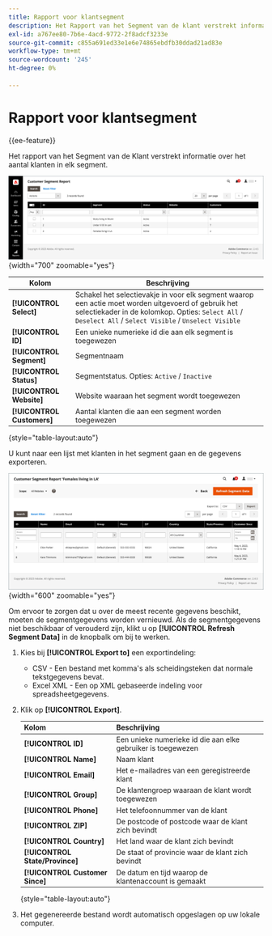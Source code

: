 ```yaml
---
title: Rapport voor klantsegment
description: Het Rapport van het Segment van de klant verstrekt informatie over het aantal klanten in elk segment.
exl-id: a767ee80-7b6e-4acd-9772-2f8adcf3233e
source-git-commit: c855a691ed33e1e6e74865ebdfb30ddad21ad83e
workflow-type: tm+mt
source-wordcount: '245'
ht-degree: 0%

---
```


# Rapport voor klantsegment

{{ee-feature}}

Het rapport van het Segment van de Klant verstrekt informatie over het aantal klanten in elk segment.

![&#x200B; Rapport van het Segment van de Klant &#x200B;](assets/customer-segments-reports.png){width="700" zoomable="yes"}

| Kolom | Beschrijving |
|--- |--- |
| **[!UICONTROL Select]** | Schakel het selectievakje in voor elk segment waarop een actie moet worden uitgevoerd of gebruik het selectiekader in de kolomkop. Opties: `Select All` / `Deselect All` / `Select Visible` / `Unselect Visible` |
| **[!UICONTROL ID]** | Een unieke numerieke id die aan elk segment is toegewezen |
| **[!UICONTROL Segment]** | Segmentnaam |
| **[!UICONTROL Status]** | Segmentstatus. Opties: `Active` / `Inactive` |
| **[!UICONTROL Website]** | Website waaraan het segment wordt toegewezen |
| **[!UICONTROL Customers]** | Aantal klanten die aan een segment worden toegewezen |

{style="table-layout:auto"}

U kunt naar een lijst met klanten in het segment gaan en de gegevens exporteren.

![&#x200B; Boor neer aan de Gegevens van de Klant &#x200B;](assets/customer-segment-drilldown.png){width="600" zoomable="yes"}

Om ervoor te zorgen dat u over de meest recente gegevens beschikt, moeten de segmentgegevens worden vernieuwd. Als de segmentgegevens niet beschikbaar of verouderd zijn, klikt u op **[!UICONTROL Refresh Segment Data]** in de knopbalk om bij te werken.

1. Kies bij **[!UICONTROL Export to]** een exportindeling:

   * CSV - Een bestand met komma&#39;s als scheidingsteken dat normale tekstgegevens bevat.
   * Excel XML - Een op XML gebaseerde indeling voor spreadsheetgegevens.

1. Klik op **[!UICONTROL Export]**.

   | Kolom | Beschrijving |
   |--- |--- |
   | **[!UICONTROL ID]** | Een unieke numerieke id die aan elke gebruiker is toegewezen |
   | **[!UICONTROL Name]** | Naam klant |
   | **[!UICONTROL Email]** | Het e-mailadres van een geregistreerde klant |
   | **[!UICONTROL Group]** | De klantengroep waaraan de klant wordt toegewezen |
   | **[!UICONTROL Phone]** | Het telefoonnummer van de klant |
   | **[!UICONTROL ZIP]** | De postcode of postcode waar de klant zich bevindt |
   | **[!UICONTROL Country]** | Het land waar de klant zich bevindt |
   | **[!UICONTROL State/Province]** | De staat of provincie waar de klant zich bevindt |
   | **[!UICONTROL Customer Since]** | De datum en tijd waarop de klantenaccount is gemaakt |

   {style="table-layout:auto"}

1. Het gegenereerde bestand wordt automatisch opgeslagen op uw lokale computer.
